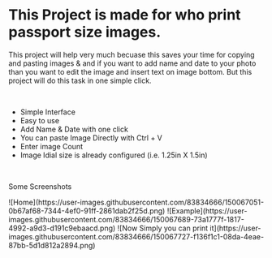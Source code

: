 # This Project is made for who print passport size images.
  <p>This project will help very much becuase this saves your time for copying and pasting images & and if you want to add name and date to your photo than you want to edit the image and insert text on image bottom.
  But this project will do this task in one simple click.</p>
  
<br>
<ul>
  <li>Simple Interface</li>
  <li>Easy to use</li>
  <li>Add Name & Date with one click</li>
  <li>You can paste Image Directly with Ctrl + V</li>
  <li>Enter image Count</li>
  <li>Image Idial size is already configured (i.e. 1.25in X 1.5in)</li>
 </ul>
<br>

<p>Some Screenshots</p>
![Home](https://user-images.githubusercontent.com/83834666/150067051-0b67af68-7344-4ef0-91ff-2861dab2f25d.png)
![Example](https://user-images.githubusercontent.com/83834666/150067689-73a1777f-1817-4992-a9d3-d191c9ebaacd.png)
![Now Simply you can print it](https://user-images.githubusercontent.com/83834666/150067727-f136f1c1-08da-4eae-87bb-5d1d812a2894.png)


